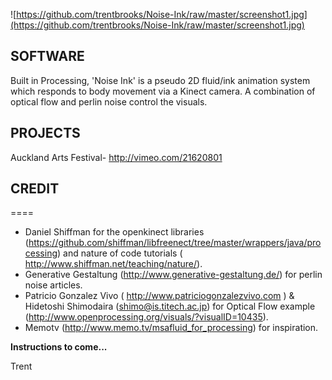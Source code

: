 ![https://github.com/trentbrooks/Noise-Ink/raw/master/screenshot1.jpg](https://github.com/trentbrooks/Noise-Ink/raw/master/screenshot1.jpg)
## SOFTWARE ##
Built in Processing, 'Noise Ink' is a pseudo 2D fluid/ink animation system which responds to body movement via a Kinect camera. A combination of optical flow and perlin noise control the visuals.

## PROJECTS ##
Auckland Arts Festival- http://vimeo.com/21620801

## CREDIT ##
====
- Daniel Shiffman for the openkinect libraries (https://github.com/shiffman/libfreenect/tree/master/wrappers/java/processing) and nature of code tutorials ( http://www.shiffman.net/teaching/nature/).
- Generative Gestaltung (http://www.generative-gestaltung.de/) for perlin noise articles.
- Patricio Gonzalez Vivo ( http://www.patriciogonzalezvivo.com ) & Hidetoshi Shimodaira (shimo@is.titech.ac.jp) for Optical Flow example (http://www.openprocessing.org/visuals/?visualID=10435).
- Memotv (http://www.memo.tv/msafluid_for_processing) for inspiration.

**Instructions to come...**

Trent